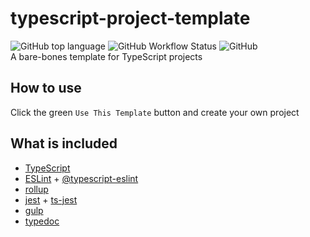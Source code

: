 # typescript-project-template
![GitHub top language](https://img.shields.io/github/languages/top/Samarium150/typescript-project-template)
![GitHub Workflow Status](https://img.shields.io/github/workflow/status/Samarium150/typescript-project-template/Build)
![GitHub](https://img.shields.io/github/license/Samarium150/typescript-project-template)
<br>
A bare-bones template for TypeScript projects

## How to use
Click the green ```Use This Template``` button and create your own project

## What is included
- [TypeScript](https://www.typescriptlang.org/)
- [ESLint](https://eslint.org/) + [@typescript-eslint](https://typescript-eslint.io)
- [rollup](https://rollupjs.org/)
- [jest](https://jestjs.io/) + [ts-jest](https://github.com/kulshekhar/ts-jest)
- [gulp](https://gulpjs.com/)
- [typedoc](https://typedoc.org/)
